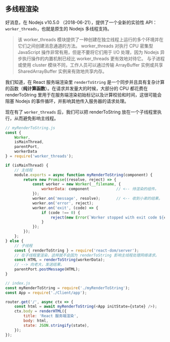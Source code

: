 

## 多线程渲染
好消息，在 Nodejs v10.5.0 （2018-06-21），提供了一个全新的实验性 API：`worker_threads`，也就是原生的 Nodejs 多线程支持。

> 该 worker_threads 模块提供了一种创建在独立线程上运行的多个环境并在它们之间创建消息通道的方法。
> worker_threads 对执行 CPU 密集型 JavaScript 操作非常有用，但是不要将它们用于 I/O 处理，因为 Nodejs 异步执行操作的内置机制已经比 worker_threads 更有效地对待它。
> 与子进程或使用 cluster 模块不同，工作人员可以通过传输 ArrayBuffer 实例或共享 SharedArrayBuffer 实例来有效地共享内存。


我们知道，在 React 服务端渲染里 `renderToString` 是一个同步并且具有复杂计算的函数（**纯计算函数**）。在请求并发量大的时候，大部分的 CPU 都花费在 renderToString 里用于在服务端渲染初始标记以及计算校验和时间，这很可能会阻塞 Nodejs 的事件循环，并影响其他传入服务器的请求处理。

现在有了 `worker_threads` 后，我们可以把 renderToString 放在一个子线程里执行，从而避免影响主线程。

```js
// myRenderToString.js
const {
    Worker,
    isMainThread,
    parentPort,
    workerData
} = require('worker_threads');

if (isMainThread) {
    // 主线程
    module.exports = async function myRenderToString(component) {
        return new Promise((resolve, reject) => {
            const worker = new Worker(__filename, {
                workerData: component            // <-- 待渲染的组件。
            });
            worker.on('message', resolve);       // <-- 收到小弟的结果。
            worker.on('error', reject);
            worker.on('exit', (code) => {
                if (code !== 0) {
                    reject(new Error(`Worker stopped with exit code ${code}`));
                }
            });
        });
    };
} else {
    // 子线程
    const { renderToString } = require('react-dom/server');
    // 在子线程里渲染，这样就不会因为 renderToString 影响主线程处理网络请求。
    const HTML = renderToString(workerData);
    // --> 向老大，发送结果。
    parentPort.postMessage(HTML);
}

// index.js
const myRenderToString = require('./myRenderToString');
const App = require('./Client/app');

router.get('/', async ctx => {
    const html = await myRenderToString(<App initState={state} />);
    ctx.body = renderHTML({
        title: 'React 服务端渲染',
        body: html,
        state: JSON.stringify(state),
    });
});
```
